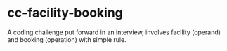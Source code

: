 # cc-facility-booking
A coding challenge put forward in an interview, involves facility (operand) and booking (operation) with simple rule.
